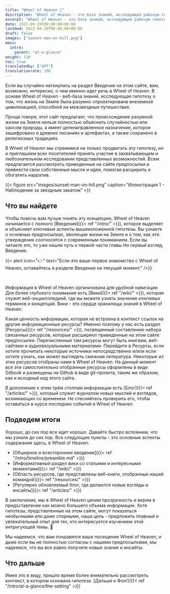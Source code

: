 ```yaml
---
title: "Wheel of Heaven 🌌"
description: "Wheel of Heaven - это база знаний, исследующая рабочую гипотезу о том, что жизнь на Земле была разумно спроектирована внеземной цивилизацией, так называемыми Элохим."
excerpt: "Wheel of Heaven - это база знаний, исследующая рабочую гипотезу о том, что жизнь на Земле была разумно спроектирована внеземной цивилизацией, так называемыми Элохим."
date: 2022-09-20T00:00:00+00:00
lastmod: 2022-09-20T00:00:00+00:00
draft: false
images: ["sunset-man-on-hill.png"]
menu:
  intro:
    parent: "at-a-glance"
weight: 110
toc: true
translatedby: ["GPT"]
translationrate: 100
---
```


Если вы случайно наткнулись на раздел Введение на этом сайте, вам, возможно, интересно, о чем именно идет речь в Wheel of Heaven. В основе Wheel of Heaven - веб-база знаний, исследующая гипотезу о том, что жизнь на Земле была разумно спроектирована внеземной цивилизацией, способной на межзвездные путешествия.

Проще говоря, этот сайт предлагает, что происхождение разумной жизни на Земле нельзя полностью объяснить случайностью или хаосом природы, а имеет целенаправленное назначение, которое зашифровано в древних писаниях и артефактах, а также сохранено в религиозных традициях.

В Wheel of Heaven мы стремимся не только продвигать эту гипотезу, но и приглашаем всех посетителей принять участие в захватывающем и любознательном исследовании представленных возможностей. Всем предлагается рассмотреть приведенные на сайте предпосылки и привнести свои собственные мысли и идеи, помогая расширить и обогатить нарратив.

{{< figure src="images/sunset-man-on-hill.png" caption="Иллюстрация 1 - Наблюдение за звездным закатом" >}}

## Что вы найдете

Чтобы помочь вам лучше понять эту концепцию, Wheel of Heaven начинается с полного [Введения]({{< ref "/intro/" >}}), которое выделяет и объясняет ключевые аспекты вышеизложенной гипотезы. Вы узнаете о основных предпосылках, эволюции жизни на Земле и о том, как эти утверждения соотносятся с современным пониманием. Если вы читаете это, то уже нашли путь к первой части главы _На первый взгляд_, Введение.

{{< alert icon="👉" text="Если это ваше первое знакомство с Wheel of Heaven, оставайтесь в разделе Введение на текущий момент." />}}

<br>

Информация в Wheel of Heaven организована для удобной навигации. Для более глубокого понимания есть [Вики]({{< ref "/wiki/" >}}), которая служит веб-энциклопедией, где вы можете узнать значения ключевых терминов и концепций. Вики - это сердце хранилища знаний в Wheel of Heaven.

Какая ценность информации, которая не встроена в контекст ссылок на другие информационные ресурсы? Именно поэтому у нас есть раздел [Ресурсы]({{< ref "/resources/" >}}), посвященный составлению набора связанных ресурсов, которые расширяют приведенные на этом сайте предпосылки. Перечисленные там ресурсы могут быть книгами, веб-сайтами и аудиовизуальными материалами. Перейдите в Ресурсы, если хотите прочитать некоторые источники непосредственно и/или если хотите узнать, как может выглядеть смежная литература. Некоторые из этих ресурсов отобраны нами в Wheel of Heaven. На данный момент все эти самостоятельно отобранные ресурсы оформлены в виде Gitbook и размещены на Github в виде git-проекта, таким же образом, как и исходный код этого сайта.

В дополнение к этим трём столпам информации есть [Блог]({{< ref "/articles/" >}}), который служит журналом новых мыслей и взглядов, возникающих со временем. Не стесняйтесь проверить его, чтобы оставаться в курсе последних событий в Wheel of Heaven.

## Подведем итоги

Хорошо, до сих пор все идет хорошо. Давайте быстро вспомним, что мы узнали до сих пор. Все следующие пункты - это основные аспекты содержания здесь, в Wheel of Heaven:

- [Обширное и всестороннее введение]({{< ref "/intro/timeline/preamble.md" >}})
- [Информативный раздел вики со статьями и интересными моментами]({{< ref "/wiki/" >}})
- [Область ресурсов, где представлены веб-книги, отобранные нашей командой]({{< ref "/resources/" >}})
- [Регулярно обновляемый блог, где делаются новые взгляды и инсайты]({{< ref "/articles/" >}})

В заключение, мы в Wheel of Heaven ценим прозрачность и верим в предоставление как можно большего объема информации. Хотя гипотезы, представленные на этом сайте, могут показаться необычными или даже спорными, наша цель - предложить плавный и увлекательный опыт для тех, кто интересуется изучением этой интригующей темы. 🙏

Мы надеемся, что вам понравится ваше посещение Wheel of Heaven, и даже если вы не полностью согласны с нашими предпосылками, мы надеемся, что вы все равно получите новые знания и инсайты.

## Что дальше

Имея это в виду, пришло время более внимательно рассмотреть контекст, в котором основана гипотеза. [Дальше к Фон!]({{< ref "/intro/at-a-glance/the-setting" >}})
